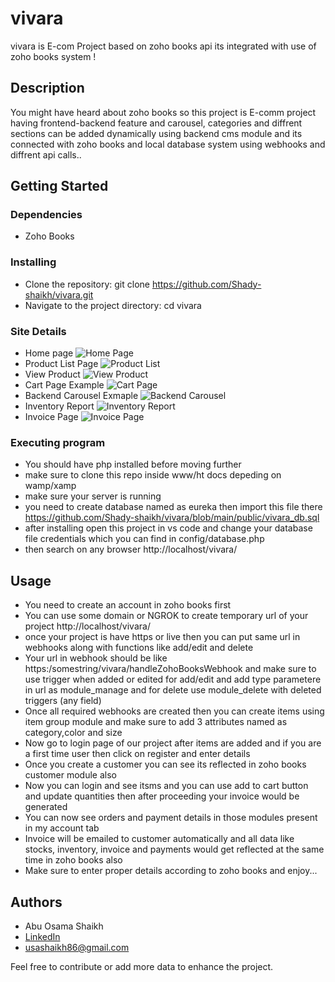 # vivara

vivara is E-com Project based on zoho books api its integrated with use of zoho books system !

## Description

You might have heard about zoho books so this project is E-comm project having frontend-backend feature and carousel, categories and diffrent sections can be added dynamically using backend cms module and its connected with zoho books and local database system using webhooks and diffrent api calls..

## Getting Started

### Dependencies

* Zoho Books

### Installing
* Clone the repository: git clone https://github.com/Shady-shaikh/vivara.git
* Navigate to the project directory: cd vivara

### Site Details

* Home page
  ![Home Page](https://shady-shaikh.github.io/portfolio_usama/projects/vivara%20(1).png)
* Product List Page
  ![Product List](https://shady-shaikh.github.io/portfolio_usama/projects/vivara%20(2).png)
* View Product
  ![View Product](https://shady-shaikh.github.io/portfolio_usama/projects/vivara%20(3).png)
* Cart Page Example
  ![Cart Page](https://shady-shaikh.github.io/portfolio_usama/projects/vivara%20(4).png)
* Backend Carousel Exmaple
  ![Backend Carousel](https://shady-shaikh.github.io/portfolio_usama/projects/vivara%20(5).png)
* Inventory Report
  ![Inventory Report](https://shady-shaikh.github.io/portfolio_usama/projects/vivara%20(6).png)
* Invoice Page
  ![Invoice Page](https://shady-shaikh.github.io/portfolio_usama/projects/vivara%20(7).png)


### Executing program

* You should have php installed before moving further
* make sure to clone this repo inside www/ht docs depeding on wamp/xamp
* make sure your server is running
* you need to create database named as eureka then import this file there https://github.com/Shady-shaikh/vivara/blob/main/public/vivara_db.sql
* after installing open this project in vs code and change your database file credentials which you can find in config/database.php
* then search on any browser http://localhost/vivara/

## Usage

* You need to create an account in zoho books first 
* You can use some domain or NGROK to create temporary url of your project http://localhost/vivara/
* once your project is have https or live then you can put same url in webhooks along with functions like add/edit and delete
* Your url in webhook should be like https:/somestring/vivara/handleZohoBooksWebhook and make sure to use trigger when added or edited for add/edit and add type parametere in url  as module_manage  and for delete use module_delete with deleted triggers (any field)
* Once all required webhooks are created then you can create items using item group module and make sure to add 3 attributes named as category,color and size
* Now go to login page of our project after items are added and if you are a first time user then click on register and enter details
* Once you create a customer you can see its reflected in zoho books customer module also
* Now you can login and see itsms and you can use add to cart button and update quantities then after proceeding your invoice would be generated
* You can now see orders and payment details in those modules present in my account tab
* Invoice will be emailed to customer automatically and all data like stocks, inventory, invoice and payments would get reflected at the same time in zoho books also
* Make sure to enter proper details according to zoho books and enjoy...


## Authors

* Abu Osama Shaikh
* [LinkedIn](https://www.linkedin.com/in/usama-shaikh-81294a306/)
* usashaikh86@gmail.com

Feel free to contribute or add more data to enhance the project.


